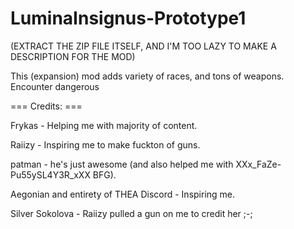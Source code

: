 # LuminaInsignus-Prototype1

(EXTRACT THE ZIP FILE ITSELF, AND I'M TOO LAZY TO MAKE A DESCRIPTION FOR THE MOD)

This (expansion) mod adds variety of races, and tons of weapons. Encounter dangerous



=== Credits: ===

Frykas - Helping me with majority of content. 

Raiizy - Inspiring me to make fuckton of guns.

patman - he's just awesome (and also helped me with XXx_FaZe-Pu55ySL4Y3R_xXX BFG).

Aegonian and entirety of THEA Discord - Inspiring me.

Silver Sokolova - Raiizy pulled a gun on me to credit her ;-;
